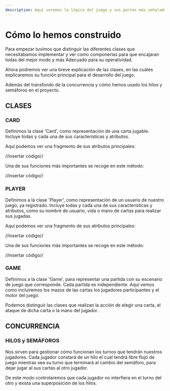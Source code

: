 ```yaml
---
description: Aquí veremos la lógica del juego y sus partes más señaladas
---
```


# Cómo lo hemos construido

Para empezar tuvimos que distinguir las diferentes clases que necesitábamos implementar y ver como componerlas para que encajaran todas del mejor modo y más Adecuado para su operatividad.

Ahora podremos ver una breve explicación de las clases, en las cuáles explicaremos su función principal para el desarrollo del juego.

Además del transfondo de la concurrencia y cómo hemos usado los hilos y semáforos en el proyecto.

## CLASES

### CARD

Definimos la clase 'Card', como representación de una carta jugable. Incluye todas y cada una de sus características y atributos.

Aquí podemos ver una fragmento de sus atributos principales:

//insertar código//

Una de sus funciones más importantes se recoge en este método:

//insertar código//

### PLAYER

Definimos a la clase 'Player', como representación de un usuario de nuestro juego, ya registrado. Incluye todas y cada una de sus características y atributos, como su nombre de usuario, vida o mano de cartas para realizar sus jugadas.

Aquí podemos ver una fragmento de sus atributos principales:

//insertar código//

Una de sus funciones más importantes se recoge en este método:

//insertar código//

### GAME

Definimos a la clase 'Game', para representar una partida con su escenario de juego que corresponde. Cada partida es independiente. Aquí vemos como incluiremos los mazos de las cartas los jugadores participantes y el motor del juego.&#x20;

Podemos distinguir las clases que realizan la acción de elegir una carta, el ataque de dicha carta o la mano del jugador.

## CONCURRENCIA

### HILOS y SEMÁFOROS

Nos sirven para gestionar cómo funcionan los turnos que tendrán nuestros jugadores. Cada jugador constará de un hilo el cuál tendrá libre flujo de juego mientras sea su turno que terminará al cambio del semáforo, para dejar jugar al sus cartas al otro jugador.

De este modo controlaremos que cada jugador no interfiera en el turno del otro y exista una superposición de los hilos.
